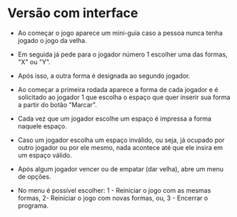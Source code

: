 # Versão com interface

- Ao começar o jogo aparece um mini-guia caso a pessoa nunca tenha jogado o jogo da velha.

- Em seguida já pede para o jogador número 1 escolher uma das formas, "X" ou "Y".

- Após isso, a outra forma é designada ao segundo jogador.

- Ao começar a primeira rodada aparece a forma de cada jogador e é solicitado ao jogador 1 que escolha o espaço que quer inserir sua forma a partir do botão "Marcar".

- Cada vez que um jogador escolhe um espaço é impressa a forma naquele espaço.

- Caso um jogador escolha um espaço inválido, ou seja, já ocupado por outro jogador ou por ele mesmo, nada acontece até que ele insira em um espaço válido.

- Após algum jogador vencer ou de empatar (dar velha), abre um menu de opções.

- No menu é possível escolher: 1 - Reiniciar o jogo com as mesmas formas, 2- Reiniciar o jogo com novas formas, ou, 3 - Encerrar o programa.

